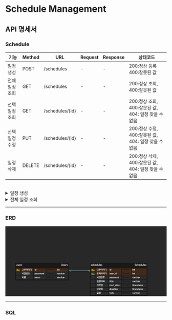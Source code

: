 # Schedule Management

## API 명세서

### Schedule
| 기능       | Method | URL             | Request | Response | 상태코드                                  |
|----------|-------|-----------------|---|---|---------------------------------------|
| 일정 생성    | POST | /schedules      | - | - | 200:정상 등록 400:잘못된 값                   |
| 전체 일정 조회 | GET   | /schedules      | - | - | 200:정상 조회, 400:잘못된 값                  |
| 선택 일정 조회 | GET   | /schedules/{id} | - | - | 200:정상 조회, 400:잘못된 값, 404: 일정 찾을 수 없음 |
| 선택 일정 수정 | PUT   | /schedules/{id} | - | - | 200:정상 수정, 400:잘못된 값, 404: 일정 찾을 수 없음 |
| 일정 삭제    | DELETE | /schedules/{id} | - | - | 200:정상 삭제, 400:잘못된 값, 404: 일정 찾을 수 없음 |
<br>
<details>
<summary> 일정 생성</summary>

|메서드|
|----|
|POST|
#### Request
```
{
}
```
</details>

<details>
<summary> 전체 일정 조회</summary>

| 메서드 |
|-----|
| GET |
#### Response
```
{
}
```
</details>


***
### ERD
![Alt text](/src/ERD.png)
***
### SQL

